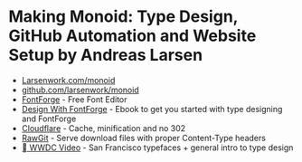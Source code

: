 # Making Monoid: Type Design, GitHub Automation and Website Setup by Andreas Larsen

* [Larsenwork.com/monoid](http://larsenwork.com/monoid)
* [github.com/larsenwork/monoid](http://github.com/larsenwork/monoid)
* [FontForge](https://fontforge.github.io) - Free Font Editor
* [Design With FontForge](https://designwithfontforge.com) - Ebook to get you started with type designing and FontForge
* [Cloudflare](https://cloudflare.com) - Cache, minification and no 302
* [RawGit](https://rawgit.com) - Serve download files with proper Content-Type headers
* [ WWDC Video](https://developer.apple.com/videos/wwdc/2015/?id=804) - San Francisco typefaces + general intro to type design
